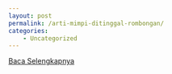 ```yaml
---
layout: post
permalink: /arti-mimpi-ditinggal-rombongan/
categories:
    - Uncategorized
---
```


[Baca Selengkapnya](/10)